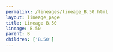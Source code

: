 ```yaml
---
permalink: /lineages/lineage_B.50.html
layout: lineage_page
title: Lineage B.50
lineage: B.50
parent: B
children: ['B.50']
---
```

